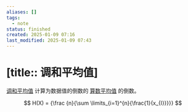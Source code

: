 ```yaml
---
aliases: []
tags:
  - note
status: finished
created: 2025-01-09 07:16
last_modified: 2025-01-09 07:43
---
```


# [title:: 调和平均值]

[调和平均值](../concepts/harmonic_mean.md) 计算为数据值的倒数的 [算数平均值](arithmetic_mean.md) 的倒数。

$$
H(X) = {\frac {n}{\sum \limits_{i=1}^{n}{\frac{1}{x_{I}}}}}
$$
